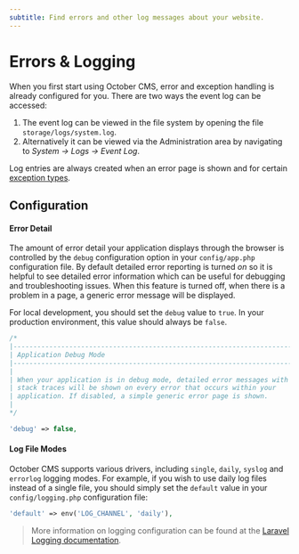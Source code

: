 ```yaml
---
subtitle: Find errors and other log messages about your website.
---
```

# Errors & Logging

When you first start using October CMS, error and exception handling is already configured for you. There are two ways the event log can be accessed:

1. The event log can be viewed in the file system by opening the file `storage/logs/system.log`.
1. Alternatively it can be viewed via the Administration area by navigating to *System → Logs → Event Log*.

Log entries are always created when an error page is shown and for certain [exception types](#oc-exception-types).

## Configuration

#### Error Detail

The amount of error detail your application displays through the browser is controlled by the `debug` configuration option in your `config/app.php` configuration file. By default detailed error reporting is turned *on* so it is helpful to see detailed error information which can be useful for debugging and troubleshooting issues. When this feature is turned off, when there is a problem in a page, a generic error message will be displayed.

For local development, you should set the `debug` value to `true`. In your production environment, this value should always be `false`.

```php
/*
|--------------------------------------------------------------------------
| Application Debug Mode
|--------------------------------------------------------------------------
|
| When your application is in debug mode, detailed error messages with
| stack traces will be shown on every error that occurs within your
| application. If disabled, a simple generic error page is shown.
|
*/

'debug' => false,
```

#### Log File Modes

October CMS supports various drivers, including `single`, `daily`, `syslog` and `errorlog` logging modes. For example, if you wish to use daily log files instead of a single file, you should simply set the `default` value in your `config/logging.php` configuration file:

```php
'default' => env('LOG_CHANNEL', 'daily'),
```

> More information on logging configuration can be found at the [Laravel Logging documentation](https://laravel.com/docs/6.x/logging).
